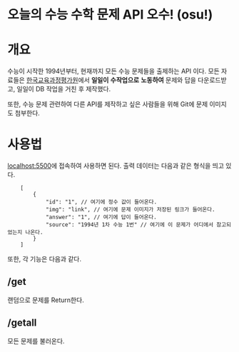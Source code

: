 # 오늘의 수능 수학 문제 API 오수! (osu!)

# 개요
수능이 시작한 1994년부터, 현재까지 모든 수능 문제들을 출제하는 API 이다. 모든 자료들은 [한국교육과정평가원](https://www.kice.re.kr/main.do?s=kice)에서 **일일이** **수작업으로** **노동하여** 문제와 답을 다운로드받고, 일일이 DB 작업을 거친 후 제작했다.

또한, 수능 문제 관련하여 다른 API를 제작하고 싶은 사람들을 위해 Git에 문제 이미지도 첨부한다.

# 사용법
[localhost:5500](127.0.0.1:5500)에 접속하여 사용하면 된다.
출력 데이터는 다음과 같은 형식을 띄고 있다.
```
    [
        {
            "id": "1", // 여기에 정수 값이 들어온다.
            "img": "link", // 여기에 문제 이미지가 저장된 링크가 들어온다.
            "answer": "1", // 여기에 답이 들어온다.
            "source": "1994년 1차 수능 1번" // 여기에 이 문제가 어디에서 참고되었는지 나온다.
        }
    ]
```

또한, 각 기능은 다음과 같다.

## /get
랜덤으로 문제를 Return한다.

## /getall
모든 문제를 불러온다.